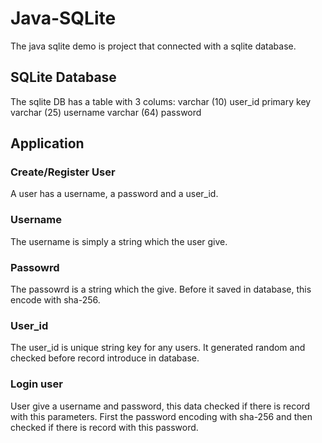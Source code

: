 # Java-SQLite
The java sqlite demo is project that connected with a sqlite database. 

## SQLite Database
The sqlite DB has a table with 3 colums:
varchar (10) user_id primary key
varchar (25) username
varchar (64) password

## Application
### Create/Register User
A user has a username, a password and a user_id.

### Username
The username is simply a string which the user give.

### Passowrd
The passowrd is a string which the give. Before it saved in database, this encode with sha-256.

### User_id
The user_id is unique string key for any users. It generated random and checked before record introduce in database. 

### Login user
User give a username and password, this data checked if there is record with this parameters.
First the password encoding with sha-256 and then checked if there is record with this password.
